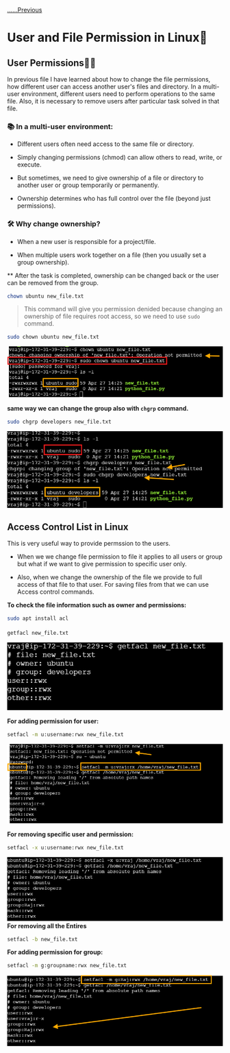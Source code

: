 [......Previous](https://github.com/vrjbhvsr/linux_for_DevOps_Practice/blob/main/Week_2/User_and_filepermission/readme.md)

# User and File Permission in Linux🐧

## User Permissions🧑‍💻

In previous file I have learned about how to change the file permissions, how different user can access another user's files and directory. In a multi-user environment, different users need to perform operations to the same file. Also, it is necessary to remove users after particular task solved in that file. 

### 📚 In a multi-user environment:
* Different users often need access to the same file or directory.

* Simply changing permissions (chmod) can allow others to read, write, or execute.

* But sometimes, we need to give ownership of a file or directory to another user or group temporarily or permanently.

* Ownership determines who has full control over the file (beyond just permissions).


### 🛠 Why change ownership?
* When a new user is responsible for a project/file.

* When multiple users work together on a file (then you usually set a group ownership).

** After the task is completed, ownership can be changed back or the user can be removed from the group.

```bash
chown ubuntu new_file.txt
```

> This command will give you permission denided because changing an ownership of file requires root access, so we need to use `sudo` command.

```bash
sudo chown ubuntu new_file.txt
```

![image](https://github.com/vrjbhvsr/linux_for_DevOps_Practice/blob/main/Week_2/screenshots/chown.png)

**same way we can change the group also with `chgrp` command.**

```bash
sudo chgrp developers new_file.txt
```

![image](https://github.com/vrjbhvsr/linux_for_DevOps_Practice/blob/main/Week_2/screenshots/chgrp.png)


## Access Control List in Linux

This is very useful way to provide permssion to the users. 
* When we we change file permission to file it applies to all users or group but what if we want to give permission to specific user only.

* Also, when we change the ownership of the file we provide to full access of that file to that user. For saving files from that we can use Access control commands.

**To check the file information such as owner and permissions:**

```bash
sudo apt install acl

getfacl new_file.txt
```

![image](https://github.com/vrjbhvsr/linux_for_DevOps_Practice/blob/main/Week_2/screenshots/getfacl.png)


**For adding permission for user:**

```bash
setfacl -m u:username:rwx new_file.txt
```

![image](https://github.com/vrjbhvsr/linux_for_DevOps_Practice/blob/main/Week_2/screenshots/setfacl.png)

**For removing specific user and permission:**

```bash
setfacl -x u:username:rwx new_file.txt
```
![image](https://github.com/vrjbhvsr/linux_for_DevOps_Practice/blob/main/Week_2/screenshots/setx.png)
**For removing all the Entires**

```bash
setfacl -b new_file.txt
```


**For adding permission for group:**

```bash
setfacl -m g:groupname:rwx new_file.txt
```

![image](https://github.com/vrjbhvsr/linux_for_DevOps_Practice/blob/main/Week_2/screenshots/setfaclgrp.png)
